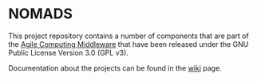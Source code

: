 NOMADS
======

This project repository contains a number of components that are part of the [Agile Computing Middleware](http://www.ihmc.us/research/software-agents-agile-computing-distributed-computing/) that have been released under the GNU Public License Version 3.0 (GPL v3).

Documentation about the projects can be found in the [wiki](https://github.com/ihmc/nomads/wiki) page.
